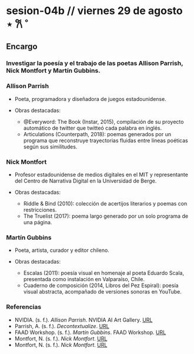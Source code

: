 # sesion-04b // viernes 29 de agosto ⋆ 𐙚 ̊

## Encargo

### Investigar la poesía y el trabajo de las poetas Allison Parrish, Nick Montfort y Martín Gubbins.

### Allison Parrish

- Poeta, programadora y diseñadora de juegos estadounidense.

- Obras destacadas:
  - @Everyword: The Book (Instar, 2015), compilación de su proyecto automático de twitter que twitteó cada palabra en inglés.
  - Articulations (Counterpath, 2018): poemas generados por un programa que reconstruye trayectorias fluidas entre líneas poéticas según sus similitudes.

### Nick Montfort

- Profesor estadounidense de medios digitales en el MIT y representante del Centro de Narrativa Digital en la Universidad de Berge.

- Obras destacadas:
  - Riddle & Bind (2010): colección de acertijos literarios y poemas con restricciones.
  - The Truelist (2017): poema largo generado por un solo programa de una página.

### Martín Gubbins

- Poeta, artista, curador y editor chileno.

- Obras destacadas:
  - Escalas (2011): poesía visual en homenaje al poeta Eduardo Scala, presentada como instalación en Valparaíso, Chile.
  - Cuaderno de composición (2014, Libros del Pez Espiral): poesía visual abstracta, acompañado de versiones sonoras en YouTube.

### Referencias

- NVIDIA. (s. f.). *Allison Parrish*. NVIDIA AI Art Gallery. [URL](https://www.nvidia.com/es-la/research/ai-art-gallery/artists/allison-parrish/)
- Parrish, A. (s. f.). *Decontextualize*. [URL](https://www-decontextualize-com.translate.goog/?_x_tr_sl=en&_x_tr_tl=es&_x_tr_hl=es&_x_tr_pto=tc)
- FAAD Workshop. (s. f.). *Martín Gubbins*. FAAD Workshop. [URL](https://www.faadworkshop.com/martin-gubbins)
- Montfort, N. (s. f.). *Nick Montfort*. [URL](https://nickm.com/)
- Montfort, N. (s. f.). *Nick Montfort*. [URL](https://nickm.com/me.html)
